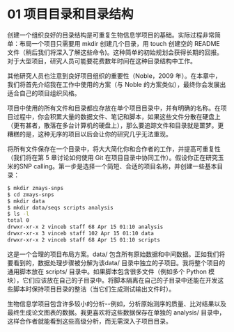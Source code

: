 # 01 项目目录和目录结构

创建一个组织良好的目录结构是可重复生物信息学项目的基础。实际过程非常简单：布局一个项目只需要用 mkdir 创建几个目录，用 touch 创建空的 README 文件（稍后我们将深入了解这些命令)。这种简单的初始规划会获得长期的回报。对于大型项目，研究人员可能要花费数年时间在这种目录结构中工作。

其他研究人员也注意到良好项目组织的重要性（Noble，2009 年）。在本章中，我们将首先介绍我在工作中使用的方案（与 Noble 的方案类似），最终你会发展出适合自己的项目组织风格。

项目中使用的所有文件和目录都应存放在单个项目目录中，并有明确的名称。在项目过程中，你会积累大量的数据文件、笔记和脚本，如果这些文件分散在硬盘上（更有甚者，散落在多台计算机的硬盘上），那么要追踪文件和目录就是噩梦。更糟糕的是，这种无序的项目以后会让你的研究几乎无法重现。

将所有文件保存在一个目录中，将大大简化你和合作者的工作，并提高可重复性（我们将在第 5 章讨论如何使用 Git 在项目目录中协同工作）。假设你正在研究玉米的SNP calling。第一步是选择一个简短、合适的项目名称，并创建一些基本目录：

```bash
$ mkdir zmays-snps
$ cd zmays-snps
$ mkdir data
$ mkdir data/seqs scripts analysis
$ ls -l
total 0
drwxr-xr-x 2 vinceb staff 68 Apr 15 01:10 analysis
drwxr-xr-x 3 vinceb staff 102 Apr 15 01:10 data
drwxr-xr-x 2 vinceb staff 68 Apr 15 01:10 scripts
```

这是一个合理的项目布局方案。data/ 包含所有原始数据和中间数据。正如我们将要看到的，数据处理步骤被分解为该data/ 目录中独立的子项目。我将整个项目的通用脚本放在 scripts/ 目录中。如果脚本包含很多文件（例如多个 Python 模块），它们应该放在自己的子目录中。将脚本隔离在自己的子目录中还能在开发这些脚本时保持项目目录的整洁（当它们生成测试输出文件时）。

生物信息学项目包含许多较小的分析--例如，分析原始测序的质量、比对结果以及最终生成论文图表的数据。我更喜欢将这些数据保存在单独的 analysis/ 目录中，这样合作者就能看到这些高级分析，而无需深入子项目目录。

